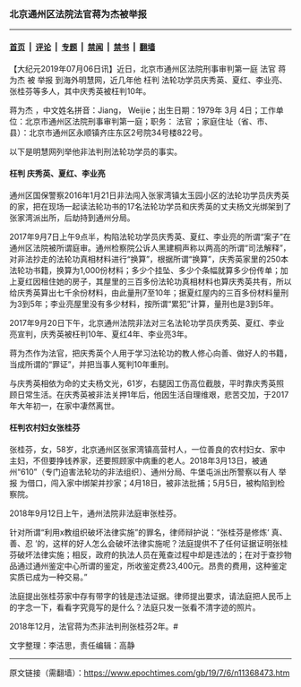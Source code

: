 ### 北京通州区法院法官蒋为杰被举报

---

#### [首页](../../../..?n11368473) &nbsp;|&nbsp; [评论](../../../../../epoch-comment?n11368473) &nbsp;|&nbsp; [专题](../../../../../epoch-special?n11368473) &nbsp;|&nbsp; [禁闻](../../../../../epoch-news?n11368473) &nbsp;|&nbsp; [禁书](../../../../../books?n11368473) &nbsp;|&nbsp; [翻墙](https://github.com/gfw-breaker/nogfw/blob/master/README.md?n11368473)


<div class="post_content" id="artbody" itemprop="articleBody">
 <!-- article content begin -->
 <p>
  【大纪元2019年07月06日讯】近日，北京市通州区法院刑事审判第一庭
  <ok href="https://www.epochtimes.com/gb/tag/%E6%B3%95%E5%AE%98.html">
   法官
  </ok>
  <ok href="https://www.epochtimes.com/gb/tag/%E8%92%8B%E4%B8%BA%E6%9D%B0.html">
   蒋为杰
  </ok>
  被
  <ok href="https://www.epochtimes.com/gb/tag/%E4%B8%BE%E6%8A%A5.html">
   举报
  </ok>
  到海外明慧网，近几年他
  <ok href="https://www.epochtimes.com/gb/tag/%E6%9E%89%E5%88%A4.html">
   枉判
  </ok>
  法轮功学员庆秀英、夏红、李业亮、张桂芬等多人，其中庆秀英被枉判10年。
 </p>
 <p>
  <ok href="https://www.epochtimes.com/gb/tag/%E8%92%8B%E4%B8%BA%E6%9D%B0.html">
   蒋为杰
  </ok>
  ，中文姓名拼音：Jiang， Weijie；出生日期：1979年 3月 4日；工作单位：北京市通州区法院刑事审判第一庭；职务：
  <ok href="https://www.epochtimes.com/gb/tag/%E6%B3%95%E5%AE%98.html">
   法官
  </ok>
  ；家庭住址（省、市、县）：北京市通州区永顺镇齐庄东区2号院34号楼822号。
 </p>
 <p>
  以下是明慧网列举他非法判刑法轮功学员的事实。
 </p>
 <h4>
  <b>
   <ok href="https://www.epochtimes.com/gb/tag/%E6%9E%89%E5%88%A4.html">
    枉判
   </ok>
   庆秀英、夏红、李业亮
  </b>
 </h4>
 <p>
  通州区国保警察2016年1月21日非法闯入张家湾镇太玉园小区的法轮功学员庆秀英的家，把在现场一起读法轮功书的17名法轮功学员和庆秀英的丈夫杨文光绑架到了张家湾派出所，后劫持到通州分局。
 </p>
 <p>
  2017年9月7日上午9点半，构陷法轮功学员庆秀英、夏红、李业亮的所谓“案子”在通州区法院被所谓庭审。通州检察院公诉人黑建桐声称以两高的所谓“司法解释”，对非法抄走的法轮功真相材料进行“换算”，根据所谓“换算”，庆秀英家里的250本法轮功书籍，换算为1,000份材料；多少个挂坠、多少个条幅就算多少份传单；加上夏红因租住她的房子，其屋里的三百多份法轮功真相材料也算庆秀英共有，所以给庆秀英算出七千余份材料，由此量刑7至10年；据夏红屋内的三百多份材料量刑为3到5年；李业亮屋里没有多少材料，按所谓“累犯”计算，量刑也是3到5年。
 </p>
 <p>
  2017年9月20日下午，北京通州法院非法对三名法轮功学员庆秀英、夏红、李业亮宣判，庆秀英被枉判10年、夏红4年、李业亮3年。
 </p>
 <p>
  蒋为杰作为法官，把庆秀英个人用于学习法轮功的教人修心向善、做好人的书籍，当成所谓的“罪证”，并把当事人冤判10年重刑。
 </p>
 <p>
  与庆秀英相依为命的丈夫杨文光，61岁，右腿因工伤高位截肢，平时靠庆秀英照顾日常生活。在庆秀英被非法关押1年后，他因生活自理维艰，悲苦交加，于2017年大年初一，在家中凄然离世。
 </p>
 <div class="ar_articleContent" id="ar_bArticleContent">
  <h4>
   <b>
    枉判农村妇女张桂芬
   </b>
  </h4>
  <p>
   张桂芬，女，58岁，北京通州区张家湾镇高营村人，一位善良的农村妇女、家中主妇，不但要挣钱养家，还要照顾家中病重的老人。2018年3月13日，被通州“610”（专门迫害法轮功的非法组织）、通州分局、牛堡屯派出所警察以有人
   <ok href="https://www.epochtimes.com/gb/tag/%E4%B8%BE%E6%8A%A5.html">
    举报
   </ok>
   为借口，闯入家中绑架并抄家；4月18日，被非法批捕；5月5日，被构陷到检察院。
  </p>
  <p>
   2018年9月12日上午，通州法院非法庭审张桂芬。
  </p>
  <p>
   针对所谓“利用x教组织破坏法律实施”的罪名，律师辩护说：“张桂芬是修炼‘ 真、善、忍 ’的，这样的好人怎么会破坏法律实施呢？法庭提供不了任何证据证明张桂芬破坏法律实施；相反，政府的执法人员在蒐查过程中却是违法的；在对于查抄物品通过通州鉴定中心所谓的鉴定，所收鉴定费23,400元。昂贵的费用，这种鉴定实质已成为一种交易。”
  </p>
  <p>
   法庭提出张桂芬家中存有带字的钱是违法证据。律师提出要求，请法庭把人民币上的字念一下，看看字究竟写的是什么？法庭只发一张看不清字迹的照片。
  </p>
  <p>
   2018年12月，法官蒋为杰非法判刑张桂芬2年。#
  </p>
  <div id="bArticleEnglishTranslation">
   <p>
    文字整理：李洁思，责任编辑：高静
   </p>
  </div>
 </div>
 <!-- article content end -->
 <div id="below_article_ad">
 </div>
</div>


---

原文链接（需翻墙）：https://www.epochtimes.com/gb/19/7/6/n11368473.htm